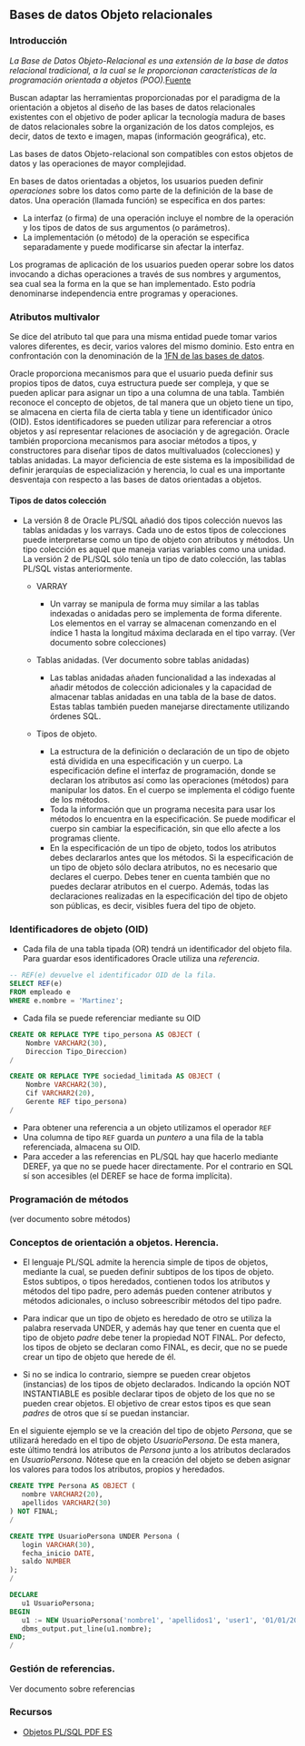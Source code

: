 ## Bases de datos Objeto relacionales
### Introducción
*La Base de Datos Objeto-Relacional es una extensión de la base de datos relacional tradicional, a la cual se le proporcionan características de la programación orientada a objetos (POO).*[Fuente](https://es.wikipedia.org/wiki/Base_de_datos_objeto-relacional)

Buscan adaptar las herramientas proporcionadas por el paradigma de la orientación a objetos al diseño de las bases de datos relacionales existentes con el objetivo de poder aplicar la tecnología madura de bases de datos relacionales sobre la organización de los datos complejos, es decir, datos de texto e imagen, mapas (información geográfica), etc. 

Las bases de datos Objeto-relacional  son compatibles con estos objetos de datos y las operaciones de mayor complejidad.

En bases de datos orientadas a objetos, los usuarios pueden definir _operaciones_ sobre los datos como parte de la definición de la base de datos. Una operación (llamada función) se especifica en dos partes:

* La interfaz (o firma) de una operación incluye el nombre de la operación y los tipos de datos de sus argumentos (o parámetros). 
* La implementación (o método) de la operación se especifica separadamente y puede modificarse sin afectar la interfaz. 
  
Los programas de aplicación de los usuarios pueden operar sobre los datos invocando a dichas operaciones a través de sus nombres y argumentos, sea cual sea la forma en la que se han implementado. Esto podría denominarse independencia entre programas y operaciones.


### Atributos multivalor

Se dice del atributo tal que para una misma entidad puede tomar varios valores diferentes, es decir, varios valores del mismo dominio. Esto entra en confrontación con la denominación de la [1FN de las bases de datos](http://basesdedatosjc.blogspot.com/2012/04/primera-forma-normal-en-bases-de-datos.html). 

Oracle proporciona mecanismos para que el usuario pueda definir sus propios tipos de datos, cuya estructura puede ser compleja, y que se pueden aplicar para asignar un tipo a una columna de una tabla. También reconoce el concepto de objetos, de tal manera que un objeto tiene un tipo, se almacena en cierta fila de cierta tabla y tiene un identificador único (OID). Estos identificadores se pueden utilizar para referenciar a otros objetos y así representar relaciones de asociación y de agregación. Oracle también proporciona mecanismos para asociar métodos a tipos, y constructores para diseñar tipos de datos multivaluados (colecciones) y tablas anidadas. La mayor deficiencia de este sistema es la imposibilidad de definir jerarquías de especialización y herencia, lo cual es una importante desventaja con respecto a las bases de datos orientadas a objetos.

#### Tipos de datos colección

* La versión 8 de Oracle PL/SQL añadió dos tipos colección nuevos las tablas anidadas y los varrays. Cada uno de estos tipos de colecciones puede interpretarse como un tipo de objeto con atributos y métodos. Un tipo colección es aquel que maneja varias variables como una unidad. La versión 2 de PL/SQL sólo tenía un tipo de dato colección, las tablas PL/SQL vistas anteriormente. 

  * VARRAY 
    * Un varray se manipula de forma muy similar a las tablas indexadas o anidadas pero se implementa de forma diferente. Los elementos en el varray se almacenan comenzando en el índice 1 hasta la longitud máxima declarada en el tipo varray. (Ver documento sobre colecciones)
    
  * Tablas anidadas. (Ver documento sobre tablas anidadas)
    * Las tablas anidadas añaden funcionalidad a las indexadas al añadir métodos de colección adicionales y la capacidad de almacenar tablas anidadas en una tabla de la base de datos. Estas tablas también pueden manejarse directamente utilizando órdenes SQL.
    

  * Tipos de objeto.
    * La estructura de la definición o declaración de un tipo de objeto está dividida en una especificación y un cuerpo. La especificación define el interfaz de programación, donde se declaran los atributos así como las operaciones (métodos) para manipular los datos. En el cuerpo se implementa el código fuente de los métodos.
    * Toda la información que un programa necesita para usar los métodos lo encuentra en la especificación. Se puede modificar el cuerpo sin cambiar la especificación, sin que ello afecte a los programas cliente.
    * En la especificación de un tipo de objeto, todos los atributos debes declararlos antes que los métodos. Si la especificación de un tipo de objeto sólo declara atributos, no es necesario que declares el cuerpo. Debes tener en cuenta también que no puedes declarar atributos en el cuerpo. Además, todas las declaraciones realizadas en la especificación del tipo de objeto son públicas, es decir, visibles fuera del tipo de objeto.



### Identificadores de objeto (OID)

* Cada fila de una tabla tipada (OR) tendrá un identificador del objeto fila. Para guardar esos identificadores Oracle utiliza una *referencia*.

```sql
-- REF(e) devuelve el identificador OID de la fila.
SELECT REF(e) 
FROM empleado e
WHERE e.nombre = 'Martinez';
```

* Cada fila se puede referenciar mediante su OID

```sql
CREATE OR REPLACE TYPE tipo_persona AS OBJECT (
    Nombre VARCHAR2(30),
    Direccion Tipo_Direccion)
/

CREATE OR REPLACE TYPE sociedad_limitada AS OBJECT (
    Nombre VARCHAR2(30),
    Cif VARCHAR2(20),
    Gerente REF tipo_persona)
/
```

* Para obtener una referencia a un objeto utilizamos el operador ```REF```
* Una columna de tipo ```REF``` guarda un *puntero* a una fila de la tabla referenciada, almacena su OID.
* Para acceder a las referencias en PL/SQL hay que hacerlo mediante DEREF, ya que no se puede hacer directamente. Por el contrario en SQL sí son accesibles (el DEREF se hace de forma implícita).

### Programación de métodos

(ver documento sobre métodos)

### Conceptos de orientación a objetos. Herencia.

* El lenguaje PL/SQL admite la herencia simple de tipos de objetos, mediante la cual, se pueden definir subtipos de los tipos de objeto. Estos subtipos, o tipos heredados, contienen todos los atributos y métodos del tipo padre, pero además pueden contener atributos y métodos adicionales, o incluso sobreescribir métodos del tipo padre.

* Para indicar que un tipo de objeto es heredado de otro se utiliza la palabra reservada UNDER, y además hay que tener en cuenta que el tipo de objeto *padre* debe tener la propiedad NOT FINAL. Por defecto, los tipos de objeto se declaran como FINAL, es decir, que no se puede crear un tipo de objeto que herede de él.

* Si no se indica lo contrario, siempre se pueden crear objetos (instancias) de los tipos de objeto declarados. Indicando la opción NOT INSTANTIABLE es posible declarar tipos de objeto de los que no se pueden crear objetos. El objetivo de crear estos tipos es que sean *padres* de otros que sí se puedan instanciar.
  
En el siguiente ejemplo se ve la creación del tipo de objeto *Persona*, que se utilizará heredado en el tipo de objeto *UsuarioPersona*. De esta manera, este último tendrá los atributos de *Persona* junto a los atributos declarados en *UsuarioPersona*. Nótese que en la creación del objeto se deben asignar los valores para todos los atributos, propios y heredados.
 
```sql
CREATE TYPE Persona AS OBJECT (
   nombre VARCHAR2(20),
   apellidos VARCHAR2(30)
) NOT FINAL; 
/

CREATE TYPE UsuarioPersona UNDER Persona (
   login VARCHAR(30),
   fecha_inicio DATE,
   saldo NUMBER
); 
/

DECLARE
   u1 UsuarioPersona;
BEGIN
   u1 := NEW UsuarioPersona('nombre1', 'apellidos1', 'user1', '01/01/2019', 100);
   dbms_output.put_line(u1.nombre);
END; 
/
```


### Gestión de referencias.

Ver documento sobre referencias


### Recursos
* [Objetos PL/SQL PDF ES](http://www.v-espino.com/~chema/daw1/tutoriales/oracle/OracleObjetos.pdf)